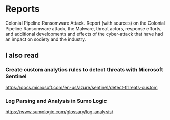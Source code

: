 # Reports
Colonial Pipeline Ransomware Attack. Report (with sources) on the Colonial Pipeline Ransomware attack, the Malware, threat actors, response efforts, and additional developments and effects of the cyber-attack that have had an impact on society and the industry.

## I also read
### Create custom analytics rules to detect threats with Microsoft Sentinel
https://docs.microsoft.com/en-us/azure/sentinel/detect-threats-custom
###  Log Parsing and Analysis in Sumo Logic 
https://www.sumologic.com/glossary/log-analysis/
